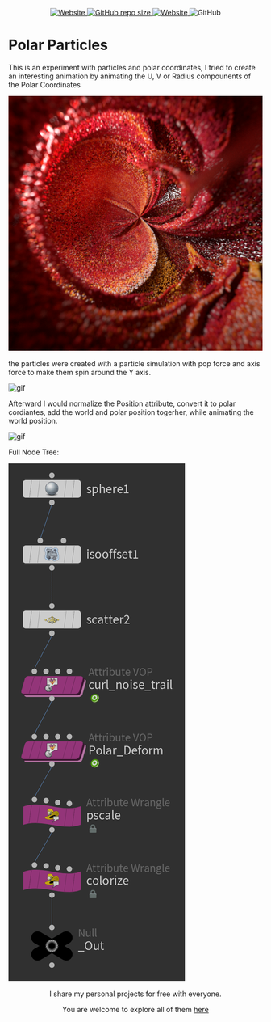 <p align="center">
   <a href="https://github.com/nitzan-treg/community_projects/">
    <img alt="Website" src="https://img.shields.io/website?label=main%20project&up_message=Community%20Projects&url=https%3A%2F%2Fgithub.com%2Fnitzan-treg%2Fcommunity_projects">
  </a>
  <a href="https://github.com/nitzan-treg/community_projects/">
    <img alt="GitHub repo size" src="https://img.shields.io/github/repo-size/nitzan-treg/2021_10_17_Polar_Particles">
  </a>
  <a href="https://www.nitzan-tregerman.com/">
    <img alt="Website" src="https://img.shields.io/website?up_message=nitzan-tregerman.com&url=https%3A%2F%2Fwww.nitzan-tregerman.com%2F">
  </a>
  <img alt="GitHub" src="https://img.shields.io/github/license/nitzan-treg/2021_10_17_Polar_Particles">
</p>

<!---------------------------------------------------------------------------------------------------------------------->

#  Polar Particles
This is an experiment with particles and polar coordinates, I tried to create an interesting animation by animating the U, V or Radius compounents of the Polar Coordinates

<img src="Images/RS_Render.png">

the particles were created with a particle simulation with pop force and axis force to make them spin around the Y axis.

<img alt = "gif" src="Images/Particle_Pre_Polar.gif">

Afterward I would normalize the Position attribute, convert it to polar cordiantes, add the world and polar position togerher, while animating the world position. 

<img alt = "gif" src="Images/Particle_Post_Polar.gif">

Full Node Tree:

<img src="Images/Node Tree.png">


<!---------------------------------------------------------------------------------------------------------------------->

<p align="center">
   I share my personal projects for free with everyone.
</p> 

<p align="center">
   You are welcome to explore all of them
   <a href="https://github.com/nitzan-treg/community_projects/">
      here
   </a>
</p> 
   

